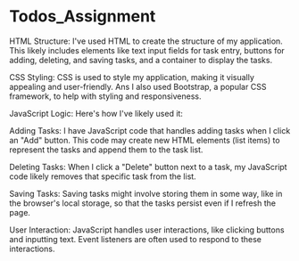 # Todos_Assignment


HTML Structure: I've used HTML to create the structure of my application. This likely includes elements like text input fields for task entry, buttons for adding, deleting, and saving tasks, and a container to display the tasks.

CSS Styling: CSS is used to style my application, making it visually appealing and user-friendly. Ans I also  used Bootstrap, a popular CSS framework, to help with styling and responsiveness.

JavaScript Logic: Here's how I've likely used it:

Adding Tasks: I have JavaScript code that handles adding tasks when I click an "Add" button. This code may create new HTML elements (list items) to represent the tasks and append them to the task list.

Deleting Tasks: When I click a "Delete" button next to a task, my JavaScript code likely removes that specific task from the list.

Saving Tasks: Saving tasks might involve storing them in some way, like in the browser's local storage, so that the tasks persist even if I refresh the page.

User Interaction: JavaScript handles user interactions, like clicking buttons and inputting text. Event listeners are often used to respond to these interactions.
